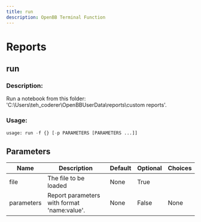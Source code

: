 ```yaml
---
title: run
description: OpenBB Terminal Function
---
```


# Reports

## run

### Description: 

Run a notebook from this folder: 'C:\Users\teh_coderer\OpenBBUserData\reports\custom reports'.

### Usage: 
```python
usage: run -f {} [-p PARAMETERS [PARAMETERS ...]]
```

## Parameters

| Name | Description | Default | Optional | Choices |
| ---- | ----------- | ------- | -------- | ------- |
| file | The file to be loaded | None | True |  |
| parameters | Report parameters with format 'name:value'. | None | False | None |


